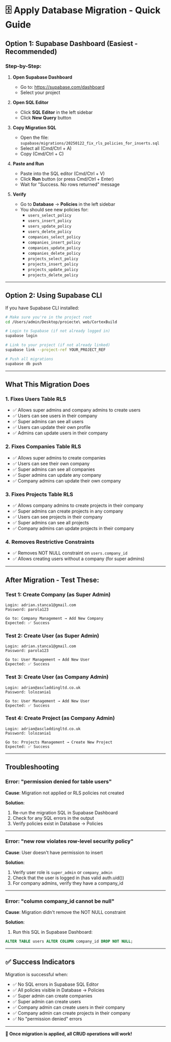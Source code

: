 # 🗄️ Apply Database Migration - Quick Guide

## Option 1: Supabase Dashboard (Easiest - Recommended)

### Step-by-Step:

1. **Open Supabase Dashboard**
   - Go to: https://supabase.com/dashboard
   - Select your project

2. **Open SQL Editor**
   - Click **SQL Editor** in the left sidebar
   - Click **New Query** button

3. **Copy Migration SQL**
   - Open the file: `supabase/migrations/20250122_fix_rls_policies_for_inserts.sql`
   - Select all (Cmd/Ctrl + A)
   - Copy (Cmd/Ctrl + C)

4. **Paste and Run**
   - Paste into the SQL editor (Cmd/Ctrl + V)
   - Click **Run** button (or press Cmd/Ctrl + Enter)
   - Wait for "Success. No rows returned" message

5. **Verify**
   - Go to **Database** → **Policies** in the left sidebar
   - You should see new policies for:
     - `users_select_policy`
     - `users_insert_policy`
     - `users_update_policy`
     - `users_delete_policy`
     - `companies_select_policy`
     - `companies_insert_policy`
     - `companies_update_policy`
     - `companies_delete_policy`
     - `projects_select_policy`
     - `projects_insert_policy`
     - `projects_update_policy`
     - `projects_delete_policy`

---

## Option 2: Using Supabase CLI

If you have Supabase CLI installed:

```bash
# Make sure you're in the project root
cd /Users/admin/Desktop/proiecte\ web/CortexBuild

# Login to Supabase (if not already logged in)
supabase login

# Link to your project (if not already linked)
supabase link --project-ref YOUR_PROJECT_REF

# Push all migrations
supabase db push
```

---

## What This Migration Does

### 1. **Fixes Users Table RLS**
- ✅ Allows super admins and company admins to create users
- ✅ Users can see users in their company
- ✅ Super admins can see all users
- ✅ Users can update their own profile
- ✅ Admins can update users in their company

### 2. **Fixes Companies Table RLS**
- ✅ Allows super admins to create companies
- ✅ Users can see their own company
- ✅ Super admins can see all companies
- ✅ Super admins can update any company
- ✅ Company admins can update their own company

### 3. **Fixes Projects Table RLS**
- ✅ Allows company admins to create projects in their company
- ✅ Super admins can create projects in any company
- ✅ Users can see projects in their company
- ✅ Super admins can see all projects
- ✅ Company admins can update projects in their company

### 4. **Removes Restrictive Constraints**
- ✅ Removes NOT NULL constraint on `users.company_id`
- ✅ Allows creating users without a company (for super admins)

---

## After Migration - Test These:

### Test 1: Create Company (as Super Admin)
```
Login: adrian.stanca1@gmail.com
Password: parola123

Go to: Company Management → Add New Company
Expected: ✅ Success
```

### Test 2: Create User (as Super Admin)
```
Login: adrian.stanca1@gmail.com
Password: parola123

Go to: User Management → Add New User
Expected: ✅ Success
```

### Test 3: Create User (as Company Admin)
```
Login: adrian@ascladdingltd.co.uk
Password: lolozania1

Go to: User Management → Add New User
Expected: ✅ Success
```

### Test 4: Create Project (as Company Admin)
```
Login: adrian@ascladdingltd.co.uk
Password: lolozania1

Go to: Projects Management → Create New Project
Expected: ✅ Success
```

---

## Troubleshooting

### Error: "permission denied for table users"

**Cause**: Migration not applied or RLS policies not created

**Solution**:
1. Re-run the migration SQL in Supabase Dashboard
2. Check for any SQL errors in the output
3. Verify policies exist in Database → Policies

---

### Error: "new row violates row-level security policy"

**Cause**: User doesn't have permission to insert

**Solution**:
1. Verify user role is `super_admin` or `company_admin`
2. Check that the user is logged in (has valid auth.uid())
3. For company admins, verify they have a company_id

---

### Error: "column company_id cannot be null"

**Cause**: Migration didn't remove the NOT NULL constraint

**Solution**:
1. Run this SQL in Supabase Dashboard:
```sql
ALTER TABLE users ALTER COLUMN company_id DROP NOT NULL;
```

---

## ✅ Success Indicators

Migration is successful when:

- ✅ No SQL errors in Supabase SQL Editor
- ✅ All policies visible in Database → Policies
- ✅ Super admin can create companies
- ✅ Super admin can create users
- ✅ Company admin can create users in their company
- ✅ Company admin can create projects in their company
- ✅ No "permission denied" errors

---

**🎉 Once migration is applied, all CRUD operations will work!**

